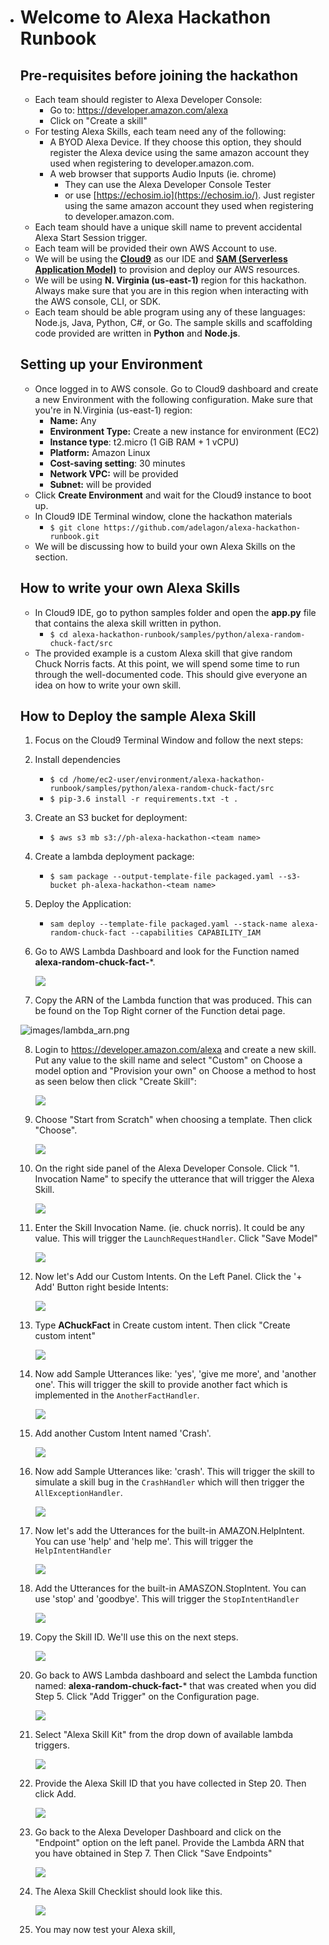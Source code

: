 * # Welcome to Alexa Hackathon Runbook

  

  ## Pre-requisites before joining the hackathon

  - Each team should register to Alexa Developer Console:
    - Go to: https://developer.amazon.com/alexa
    - Click on "Create a skill"
  - For testing Alexa Skills, each team need any of the following:
    - A BYOD Alexa Device. If they choose this option, they should register the Alexa device using the same amazon account they used when registering to developer.amazon.com.
    - A web browser that supports Audio Inputs (ie. chrome)
      - They can use the Alexa Developer Console Tester
      - or use [https://echosim.io](https://echosim.io/). Just register using the same amazon account they used when registering to developer.amazon.com.
  - Each team should have a unique skill name to prevent accidental Alexa Start Session trigger.
  - Each team will be provided their own AWS Account to use.
  - We will be using the **[Cloud9](https://aws.amazon.com/cloud9/)** as our IDE and **[SAM (Serverless Application Model)](https://aws.amazon.com/serverless/sam/)** to provision and deploy our AWS resources.
  - We will be using **N. Virginia (us-east-1)** region for this hackathon. Always make sure that you are in this region when interacting with the AWS console, CLI, or SDK.
  - Each team should be able program using any of these languages: Node.js, Java, Python, C#, or Go. The sample skills and scaffolding code provided are written in **Python** and **Node.js**.

  

  ## Setting up your Environment

  - Once logged in to AWS console. Go to Cloud9 dashboard and create a new Environment with the following configuration. Make sure that you're in N.Virginia (us-east-1) region:
    - **Name:** Any
    - **Environment Type:** Create a new instance for environment (EC2)
    - **Instance type**: t2.micro (1 GiB RAM + 1 vCPU)
    - **Platform:** Amazon Linux
    - **Cost-saving setting**: 30 minutes
    - **Network VPC:** will be provided
    - **Subnet:** will be provided
  - Click **Create Environment** and wait for the Cloud9 instance to boot up.
  - In Cloud9 IDE Terminal window, clone the hackathon materials
    - `$ git clone https://github.com/adelagon/alexa-hackathon-runbook.git`
  - We will be discussing how to build your own Alexa Skills on the section.

  

  ## How to write your own Alexa Skills

  - In Cloud9 IDE, go to python samples folder and open the **app.py** file that contains the alexa skill written in python.
    - `$ cd alexa-hackathon-runbook/samples/python/alexa-random-chuck-fact/src`
  - The provided example is a custom Alexa skill that give random Chuck Norris facts. At this point, we will spend some time to run through the well-documented code. This should give everyone an idea on how to write your own skill.

  

  ## How to Deploy the sample Alexa Skill

  1. Focus on the Cloud9 Terminal Window and follow the next steps:

  2. Install dependencies

     - `$ cd /home/ec2-user/environment/alexa-hackathon-runbook/samples/python/alexa-random-chuck-fact/src`
     - `$ pip-3.6 install -r requirements.txt -t .`

  3. Create an S3 bucket for deployment:

     - `$ aws s3 mb s3://ph-alexa-hackathon-<team name>`

  4. Create a lambda deployment package:

     - `$ sam package --output-template-file packaged.yaml --s3-bucket ph-alexa-hackathon-<team name>`

  5. Deploy the Application:

     - `sam deploy --template-file packaged.yaml --stack-name alexa-random-chuck-fact --capabilities CAPABILITY_IAM`

  6. Go to AWS Lambda Dashboard and look for the Function named **alexa-random-chuck-fact-***.

     ![](images/lambda_fn.png)

  7.  Copy the ARN of the Lambda function that was produced. This can be found on the Top Right corner of the Function detai page.

     ![images/lambda_arn.png](images/lambda_arn.png)

  8. Login to https://developer.amazon.com/alexa and create a new skill. Put any value to the skill name and select "Custom" on Choose a model option and "Provision your own" on Choose a method to host as seen below then click "Create Skill":

     ![](images/create_skill.png)

  9. Choose "Start from Scratch" when choosing a template. Then click "Choose".

     ![](images/choose_template.png)

  10. On the right side panel of the Alexa Developer Console. Click "1. Invocation Name" to specify the utterance that will trigger the Alexa Skill.

      ![](images/invocation.png)

  11. Enter the Skill Invocation Name. (ie. chuck norris). It could be any value. This will trigger the `LaunchRequestHandler`. Click "Save Model"

      ![](images/invocation_name.png)

  12. Now let's Add our Custom Intents. On the Left Panel. Click the '+ Add' Button right beside Intents:

      ![](images/add_intents.png)

  13. Type **AChuckFact** in Create custom intent. Then click "Create custom intent"

      ![](images/achuckfact.png)

  14. Now add Sample Utterances like: 'yes', 'give me more', and 'another one'. This will trigger the skill to provide another fact which is implemented in the `AnotherFactHandler`.

      ![](images/achuckfact_utterances.png)

  15. Add another Custom Intent named 'Crash'.

      ![](images/crash.png)

  16. Now add Sample Utterances like: 'crash'. This will trigger the skill to simulate a skill bug in the `CrashHandler` which will then trigger the `AllExceptionHandler`.

      ![](images/crash_utterances.png)

  17. Now let's add the Utterances for the built-in AMAZON.HelpIntent. You can use 'help' and 'help me'. This will trigger the `HelpIntentHandler`

      ![](images/help_utterances.png)

  18. Add the Utterances for the built-in AMASZON.StopIntent. You can use 'stop' and 'goodbye'. This will trigger the `StopIntentHandler` 

      ![](images/stop_utterances.png)

  19. Copy the Skill ID. We'll use this on the next steps.

      ![](images/skillid.png)

  20. Go back to AWS Lambda dashboard and select the Lambda function named: **alexa-random-chuck-fact-*** that was created when you did Step 5. Click "Add Trigger" on the Configuration page.

      ![](images/lambda_trigger.png)

  21. Select "Alexa Skill Kit" from the drop down of available lambda triggers.

      ![](images/add_trigger_alexa_skills.png)

  22. Provide the Alexa Skill ID that you have collected in Step 20. Then click Add.

      ![](images/lambda_trigger_alexa_config.png)

  23. Go back to the Alexa Developer Dashboard and click on the "Endpoint" option on the left panel. Provide the Lambda ARN that you have obtained in Step 7. Then Click "Save Endpoints"

      ![](images/endpoints.png)

  24. The Alexa Skill Checklist should look like this. 

      ![](images/checklist.png)

  25. You may now test your Alexa skill,

